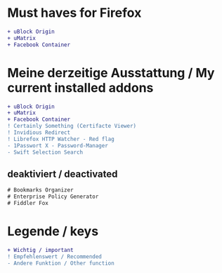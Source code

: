 # Must haves for Firefox

```diff
+ uBlock Origin
+ uMatrix
+ Facebook Container
```

# Meine derzeitige Ausstattung / My current installed addons
```diff
+ uBlock Origin
+ uMatrix
+ Facebook Container
! Certainly Something (Certifacte Viewer)
! Invidious Redirect
! Librefox HTTP Watcher - Red flag
- 1Passwort X - Password-Manager
- Swift Selection Search
```

## deaktiviert / deactivated
```diff
# Bookmarks Organizer
# Enterprise Policy Generator
# Fiddler Fox
```

# Legende / keys
```diff
+ Wichtig / important
! Empfehlenswert / Recommended
- Andere Funktion / Other function
```
